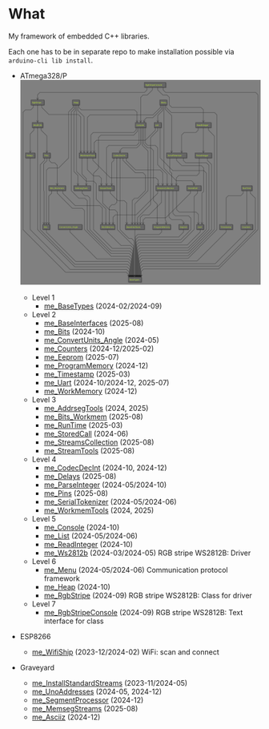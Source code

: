 # What

My framework of embedded C++ libraries.

Each one has to be in separate repo to make installation possible
via `arduino-cli lib install`.

* ATmega328/P
  ![Dependency graph][Dependency graph]
  * Level 1
    * [me_BaseTypes][me_BaseTypes] (2024-02/2024-09)
  * Level 2
    * [me_BaseInterfaces][me_BaseInterfaces] (2025-08)
    * [me_Bits][me_Bits] (2024-10)
    * [me_ConvertUnits_Angle][me_ConvertUnits_Angle] (2024-05)
    * [me_Counters][me_Counters] (2024-12/2025-02)
    * [me_Eeprom][me_Eeprom] (2025-07)
    * [me_ProgramMemory][me_ProgramMemory] (2024-12)
    * [me_Timestamp][me_Timestamp] (2025-03)
    * [me_Uart][me_Uart] (2024-10/2024-12, 2025-07)
    * [me_WorkMemory][me_WorkMemory] (2024-12)
  * Level 3
    * [me_AddrsegTools][me_AddrsegTools] (2024, 2025)
    * [me_Bits_Workmem][me_Bits_Workmem] (2025-08)
    * [me_RunTime][me_RunTime] (2025-03)
    * [me_StoredCall][me_StoredCall] (2024-06)
    * [me_StreamsCollection][me_StreamsCollection] (2025-08)
    * [me_StreamTools][me_StreamTools] (2025-08)
  * Level 4
    * [me_CodecDecInt][me_CodecDecInt] (2024-10, 2024-12)
    * [me_Delays][me_Delays] (2025-08)
    * [me_ParseInteger][me_ParseInteger] (2024-05/2024-10)
    * [me_Pins][me_Pins] (2025-08)
    * [me_SerialTokenizer][me_SerialTokenizer] (2024-05/2024-06)
    * [me_WorkmemTools][me_WorkmemTools] (2024, 2025)
  * Level 5
    * [me_Console][me_Console] (2024-10)
    * [me_List][me_List] (2024-05/2024-06)
    * [me_ReadInteger][me_ReadInteger] (2024-10)
    * [me_Ws2812b][me_Ws2812b] (2024-03/2024-05) RGB stripe WS2812B: Driver
  * Level 6
    * [me_Menu][me_Menu] (2024-05/2024-06) Communication protocol framework
    * [me_Heap][me_Heap] (2024-10)
    * [me_RgbStripe][me_RgbStripe] (2024-09) RGB stripe WS2812B: Class for driver
  * Level 7
    * [me_RgbStripeConsole][me_RgbStripeConsole] (2024-09) RGB stripe WS2812B: Text interface for class

* ESP8266
  * [me_WifiShip][me_WifiShip] (2023-12/2024-02) WiFi: scan and connect

* Graveyard
  * [me_InstallStandardStreams][me_InstallStandardStreams] (2023-11/2024-05)
  * [me_UnoAddresses][me_UnoAddresses] (2024-05, 2024-12)
  * [me_SegmentProcessor][me_SegmentProcessor] (2024-12)
  * [me_MemsegStreams][me_MemsegStreams] (2025-08)
  * [me_Asciiz][me_Asciiz] (2024-12)

[Dependency graph]: My%20AVR%20framework.svg

[me_BaseTypes]: https://github.com/martin-eden/Embedded-me_BaseTypes

[me_BaseInterfaces]: https://github.com/martin-eden/Embedded-me_BaseInterfaces
[me_Bits]: https://github.com/martin-eden/Embedded-me_Bits
[me_ConvertUnits_Angle]: https://github.com/martin-eden/Embedded-me_ConvertUnits_Angle
[me_Counters]: https://github.com/martin-eden/Embedded-me_Counters
[me_Eeprom]: https://github.com/martin-eden/Embedded-me_Eeprom
[me_ProgramMemory]: https://github.com/martin-eden/Embedded-me_ProgramMemory
[me_Timestamp]: https://github.com/martin-eden/Embedded-me_Timestamp
[me_Uart]: https://github.com/martin-eden/Embedded-me_Uart
[me_WorkMemory]: https://github.com/martin-eden/Embedded-me_WorkMemory

[me_AddrsegTools]: https://github.com/martin-eden/Embedded-me_AddrsegTools
[me_Bits_Workmem]: https://github.com/martin-eden/Embedded-me_Bits_Workmem
[me_RunTime]: https://github.com/martin-eden/Embedded-me_RunTime
[me_StoredCall]: https://github.com/martin-eden/Embedded-me_StoredCall
[me_StreamsCollection]: https://github.com/martin-eden/Embedded-me_StreamsCollection
[me_StreamTools]: https://github.com/martin-eden/Embedded-me_StreamTools

[me_CodecDecInt]: https://github.com/martin-eden/Embedded-me_CodecDecInt
[me_Delays]: https://github.com/martin-eden/Embedded-me_Delays
[me_ParseInteger]: https://github.com/martin-eden/Embedded-me_ParseInteger
[me_Pins]: https://github.com/martin-eden/Embedded-me_Pins
[me_SerialTokenizer]: https://github.com/martin-eden/Embedded-me_SerialTokenizer
[me_WorkmemTools]: https://github.com/martin-eden/Embedded-me_WorkmemTools

[me_Console]: https://github.com/martin-eden/Embedded-me_Console
[me_List]: https://github.com/martin-eden/Embedded-me_List
[me_ReadInteger]: https://github.com/martin-eden/Embedded-me_ReadInteger
[me_Ws2812b]: https://github.com/martin-eden/Embedded-me_Ws2812b

[me_Heap]: https://github.com/martin-eden/Embedded-me_Heap
[me_Menu]: https://github.com/martin-eden/Embedded-me_Menu
[me_RgbStripe]: https://github.com/martin-eden/Embedded-me_RgbStripe

[me_RgbStripeConsole]: https://github.com/martin-eden/Embedded-me_RgbStripeConsole

[me_WifiShip]: https://github.com/martin-eden/Embedded-me_WifiShip

[me_InstallStandardStreams]: https://github.com/martin-eden/Embedded-me_InstallStandardStreams
[me_UnoAddresses]: https://github.com/martin-eden/Embedded-me_UnoAddresses
[me_SegmentProcessor]: https://github.com/martin-eden/Embedded-me_SegmentProcessor
[me_MemsegStreams]: https://github.com/martin-eden/Embedded-me_MemsegStreams
[me_Asciiz]: https://github.com/martin-eden/Embedded-me_Asciiz
